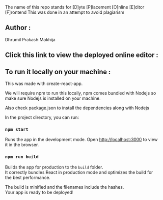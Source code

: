 The name of this repo stands for 
[D]yte [P]lacement [O]nline [E]ditor [F]rontend
This was done in an attempt to avoid plagiarism

## Author :

Dhrumil Prakash Makhija

## Click this link to view the deployed online editor : 



## To run it locally on your machine : 

This was made with create-react-app.

We will require npm to run this locally, npm comes bundled with Nodejs so make sure Nodejs is installed on your machine.

Also check package.json to install the dependencies along with Nodejs

In the project directory, you can run:

### `npm start`

Runs the app in the development mode.
Open [http://localhost:3000](http://localhost:3000) to view it in the browser.



### `npm run build`

Builds the app for production to the `build` folder.\
It correctly bundles React in production mode and optimizes the build for the best performance.

The build is minified and the filenames include the hashes.\
Your app is ready to be deployed!



